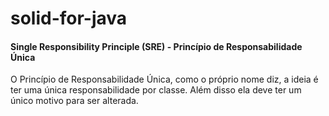 # solid-for-java

#### Single Responsibility Principle (SRE) - Princípio de Responsabilidade Única

O Princípio de Responsabilidade Única, como o próprio nome diz, a ideia é ter uma única responsabilidade por classe. Além disso ela deve ter um único motivo para ser alterada.
